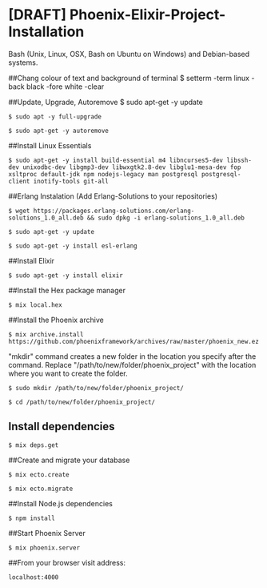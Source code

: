 # [DRAFT] Phoenix-Elixir-Project-Installation

Bash (Unix, Linux, OSX, Bash on Ubuntu on Windows) and Debian-based systems.

##Chang colour of text and background of terminal
    $ setterm -term linux -back black -fore white -clear
    
##Update, Upgrade, Autoremove
    $ sudo apt-get -y update

    $ sudo apt -y full-upgrade

    $ sudo apt-get -y autoremove

##Install Linux Essentials

    $ sudo apt-get -y install build-essential m4 libncurses5-dev libssh-dev unixodbc-dev libgmp3-dev libwxgtk2.8-dev libglu1-mesa-dev fop xsltproc default-jdk npm nodejs-legacy man postgresql postgresql-client inotify-tools git-all

##Erlang Instalation (Add Erlang-Solutions to your repositories)

    $ wget https://packages.erlang-solutions.com/erlang-solutions_1.0_all.deb && sudo dpkg -i erlang-solutions_1.0_all.deb

    $ sudo apt-get -y update

    $ sudo apt-get -y install esl-erlang

##Install Elixir

    $ sudo apt-get -y install elixir

##Install the Hex package manager

    $ mix local.hex

##Install the Phoenix archive

    $ mix archive.install https://github.com/phoenixframework/archives/raw/master/phoenix_new.ez

"mkdir" command creates a new folder in the location you specify after the command. Replace "/path/to/new/folder/phoenix_project" with the location where you want to create the folder.

    $ sudo mkdir /path/to/new/folder/phoenix_project/

    $ cd /path/to/new/folder/phoenix_project/

## Install dependencies

    $ mix deps.get

##Create and migrate your database

    $ mix ecto.create
    
    $ mix ecto.migrate

##Install Node.js dependencies

    $ npm install

##Start Phoenix Server

    $ mix phoenix.server

##From your browser visit address:

    localhost:4000
